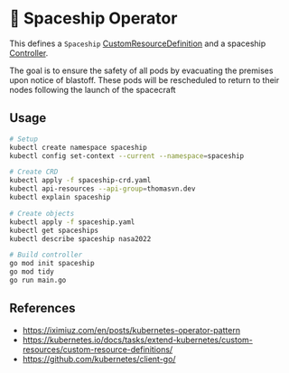 # 🚀 Spaceship Operator

This defines a `Spaceship` [CustomResourceDefinition](https://kubernetes.io/docs/tasks/extend-kubernetes/custom-resources/custom-resource-definitions/) and a spaceship [Controller](https://kubernetes.io/docs/concepts/architecture/controller/).

The goal is to ensure the safety of all pods by evacuating the premises upon notice of blastoff. These pods will be rescheduled to return to their nodes following the launch of the spacecraft

## Usage

```bash
# Setup
kubectl create namespace spaceship
kubectl config set-context --current --namespace=spaceship

# Create CRD
kubectl apply -f spaceship-crd.yaml
kubectl api-resources --api-group=thomasvn.dev
kubectl explain spaceship

# Create objects
kubectl apply -f spaceship.yaml
kubectl get spaceships
kubectl describe spaceship nasa2022

# Build controller
go mod init spaceship
go mod tidy
go run main.go
```

## References

- <https://iximiuz.com/en/posts/kubernetes-operator-pattern>
- <https://kubernetes.io/docs/tasks/extend-kubernetes/custom-resources/custom-resource-definitions/>
- <https://github.com/kubernetes/client-go/>

<!-- 
https://iximiuz.com/en/categories/?category=Kubernetes
-->

<!--
TODO:
- spaceship business logic in go?
  - play around with the kubernetes client in go
  - https://pkg.go.dev/k8s.io/client-go@v0.25.0/kubernetes
  - Use the k8s client to figure out how to monitor the CRD
  - evict all pods for "blast off"
-->

<!--
DONE:
- Create Spaceship CRD
-->